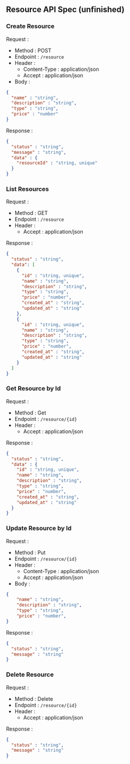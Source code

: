 ## Resource API Spec (unfinished)

### Create Resource

Request : 
- Method : POST
- Endpoint : `/resource`
- Header :
  - Content-Type : application/json
  - Accept : application/json
- Body :
```json
{
  "name" : "string",
  "description" : "string",
  "type" : "string",
  "price" : "number"
}
```

Response :
```json
{
  "status" : "string",
  "message" : "string",
  "data" : {
    "resourceId" : "string, unique"
  }
}
```

### List Resources

Request :
- Method : GET
- Endpoint : `/resource`
- Header :
  - Accept : application/json

Response :
```json
{
  "status" : "string",
  "data": [
    {
      "id" : "string, unique",
      "name" : "string",
      "description" : "string",
      "type" : "string",
      "price" : "number",
      "created_at" : "string",
      "updated_at" : "string"
    },
    {
      "id" : "string, unique",
      "name" : "string",
      "description" : "string",
      "type" : "string",
      "price" : "number",
      "created_at" : "string",
      "updated_at" : "string"
    }
  ]
}
```

### Get Resource by Id

Request : 
- Method : Get
- Endpoint : `/resource/{id}`
- Header :
  - Accept : application/json

Response : 
```json
{
  "status" : "string",
  "data" : {
    "id" : "string, unique",
    "name" : "string",
    "description" : "string",
    "type" : "string",
    "price" : "number",
    "created_at" : "string",
    "updated_at" : "string"
  }
}
```

### Update Resource by Id

Request : 
- Method : Put
- Endpoint : `/resource/{id}`
- Header :
  - Content-Type : application/json
  - Accept : application/json
- Body :
```json
{
    "name" : "string",
    "description" : "string",
    "type" : "string",
    "price" : "number",
}
```

Response :
```json
{
  "status" : "string",
  "message" : "string"
}
```

### Delete Resource

Request :
- Method : Delete
- Endpoint : `/resource/{id}`
- Header :
  - Accept : application/json

Response :
```json
{
  "status" : "string",
  "message" : "string"
}
```
